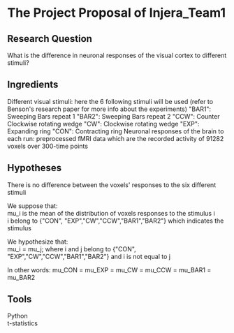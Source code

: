 # The Project Proposal of Injera_Team1
## Research Question 
What is the difference in neuronal responses of the visual cortex to different stimuli?
## Ingredients
Different visual stimuli: here the 6 following stimuli will be used (refer to Benson's research paper for more info about the experiments)
"BAR1": Sweeping Bars repeat 1
"BAR2": Sweeping Bars repeat 2
"CCW": Counter Clockwise rotating wedge
"CW": Clockwise rotating wedge
"EXP": Expanding ring
"CON": Contracting ring
Neuronal responses of the brain to each run: preprocessed fMRI data which are the recorded activity of 91282 voxels over 300-time points
## Hypotheses 
There is no difference between the voxels' responses to the six different stimuli

We suppose that:  
mu_i is the mean of the distribution of voxels responses to the stimulus i  
i belong to {"CON", "EXP","CW","CCW","BAR1","BAR2"} which indicates the stimulus

We hypothesize that:  
mu_i = mu_j; where i and j belong to {"CON", "EXP","CW","CCW","BAR1","BAR2"} and i is not equal to j

In other words: 
mu_CON = mu_EXP = mu_CW = mu_CCW = mu_BAR1 = mu_BAR2
## Tools
Python  
t-statistics
